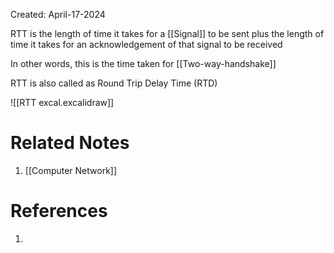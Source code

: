 Created: April-17-2024

RTT is the length of time it takes for a [[Signal]] to be sent plus the length of time it takes for an acknowledgement of that signal to be received

In other words, this is the time taken for [[Two-way-handshake]]

RTT is also called as Round Trip Delay Time (RTD)

![[RTT excal.excalidraw]]

# Related Notes

1. [[Computer Network]]
# References

1. 